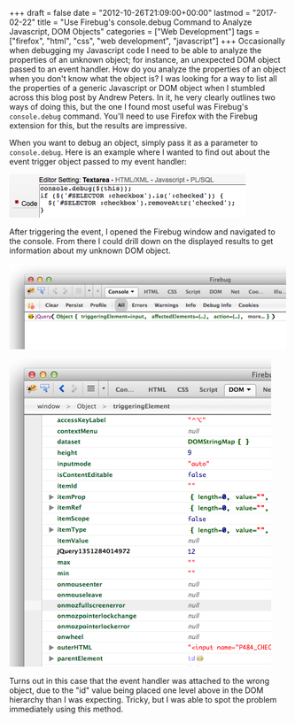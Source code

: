 +++
draft       = false
date        = "2012-10-26T21:09:00+00:00"
lastmod     = "2017-02-22"
title       = "Use Firebug's console.debug Command to Analyze Javascript, DOM Objects"
categories  = ["Web Development"]
tags        = ["firefox", "html", "css", "web development", "javascript"]
+++
Occasionally when debugging my Javascript code I need to be able to analyze the properties of an unknown object; for instance, an unexpected DOM object passed to an event handler. How do you analyze the properties of an object when you don't know what the object is? I was looking for a way to list all the properties of a generic Javascript or DOM object when I stumbled across this blog post by Andrew Peters. In it, he very clearly outlines two ways of doing this, but the one I found most useful was Firebug's `console.debug` command. You'll need to use Firefox with the Firebug extension for this, but the results are impressive. 

When you want to debug an object, simply pass it as a parameter to `console.debug`. Here is an example where I wanted to find out about the event trigger object passed to my event handler:

![](/img/2012-10-26-use-firebugs-consoledebug-command-to-analyze-javascript-dom-objects/eda67a171f00051639dcf0d35e00ebfdd9309cf03876d1d915dfd7b1f1f7766f.png)

After triggering the event, I opened the Firebug window and navigated to the console. From there I could drill down on the displayed results to get information about my unknown DOM object. 

![](/img/2012-10-26-use-firebugs-consoledebug-command-to-analyze-javascript-dom-objects/55db6e09e44319deee6ef4a9938a20d72369d922637897e02b1b7d20a900cb43.png)

![](/img/2012-10-26-use-firebugs-consoledebug-command-to-analyze-javascript-dom-objects/38a39525404522f27ab3bf776a697f7e486f958723402ccff101a98014d54c0d.png)

Turns out in this case that the event handler was attached to the wrong object, due to the "id" value being placed one level above in the DOM hierarchy than I was expecting. Tricky, but I was able to spot the problem immediately using this method.